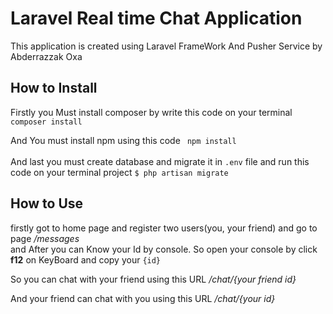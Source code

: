 # Laravel Real time Chat Application

This application is created using Laravel FrameWork And Pusher Service by Abderrazzak Oxa

## How to Install

Firstly you Must install composer by write this code on your terminal
<code> composer install </code> </br>

And You must install npm using this code <code> npm install </code></br>
And last you must create database and migrate it in <code>.env</code> file and run this code on your terminal project <code>$ php artisan migrate</code>

## How to Use

firstly got to home page and register two users(you, your friend) and go to page */messages* </br>
and After you can Know your Id by console. So open your console by click **f12** on KeyBoard and copy your <code>{id}</code> </br>

So you can chat with your friend using this URL */chat/{your friend id}* </br>

And your friend can chat with you using this URL */chat/{your id}* </br>

